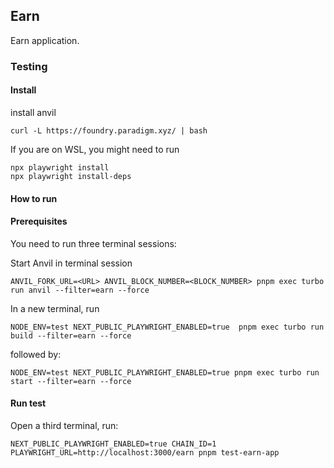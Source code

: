 ## Earn

Earn application.

### Testing

#### Install

install anvil

```
curl -L https://foundry.paradigm.xyz/ | bash
```

If you are on WSL, you might need to run

```
npx playwright install
npx playwright install-deps
```

#### How to run

#### Prerequisites

You need to run three terminal sessions:

Start Anvil in terminal session

```
ANVIL_FORK_URL=<URL> ANVIL_BLOCK_NUMBER=<BLOCK_NUMBER> pnpm exec turbo run anvil --filter=earn --force
```

In a new terminal, run

```
NODE_ENV=test NEXT_PUBLIC_PLAYWRIGHT_ENABLED=true  pnpm exec turbo run build --filter=earn --force
```

followed by:

```
NODE_ENV=test NEXT_PUBLIC_PLAYWRIGHT_ENABLED=true pnpm exec turbo run start --filter=earn --force
```

#### Run test

Open a third terminal, run:

```
NEXT_PUBLIC_PLAYWRIGHT_ENABLED=true CHAIN_ID=1 PLAYWRIGHT_URL=http://localhost:3000/earn pnpm test-earn-app
```
